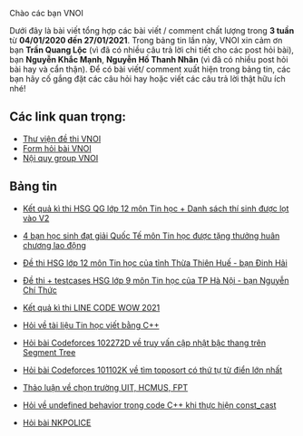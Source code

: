 Chào các bạn VNOI 

Dưới đây là bài viết tổng hợp các bài viết / comment chất lượng trong **3 tuần** từ **04/01/2020 đến 27/01/2021**. Trong bảng tin lần này, VNOI xin cảm ơn bạn **Trần Quang Lộc** (vì đã có nhiều câu trả lời chi tiết cho các post hỏi bài), bạn **Nguyễn Khắc Mạnh**, **Nguyễn Hồ Thanh Nhân** (vì đã có nhiều post hỏi bài hay và cẩn thận). Để có bài viết/ comment xuất hiện trong bảng tin, các bạn hãy cố gắng đặt các câu hỏi hay hoặc viết các câu trả lời thật hữu ích nhé! 


## Các link quan trọng:
* [Thư viện đề thi VNOI](https://drive.google.com/drive/folders/1LBcmCf7TEwKJeaIgDRk-BBkHQbkHyR3n?usp=sharing)
* [Form hỏi bài VNOI](https://www.facebook.com/groups/VNOIForum/permalink/3591035067583968/)
* [Nội quy group VNOI](https://www.facebook.com/groups/VNOIForum/permalink/3551923554828453/)

## Bảng tin

* [Kết quả kì thi HSG QG lớp 12 môn Tin học + Danh sách thí sinh được lọt vào V2](https://www.facebook.com/groups/VNOIForum/permalink/3882667805087358/)

* [4 bạn học sinh đạt giải Quốc Tế môn Tin học được tặng thưởng huân chương lao động](https://www.facebook.com/groups/VNOIForum/permalink/3859045007449638/)

* [Đề thi HSG lớp 12 môn Tin học của tỉnh Thừa Thiên Huế - bạn Đinh Hải](https://www.facebook.com/groups/VNOIForum/permalink/3886020988085373/)

* [Đề thi + testcases HSG lớp 9 môn Tin học của TP Hà Nội - bạn Nguyễn Chí Thức](https://www.facebook.com/groups/VNOIForum/permalink/3886169454737193/)

* [Kết quả kì thi LINE CODE WOW 2021](https://www.facebook.com/groups/VNOIForum/permalink/3902980439722761/)

* [Hỏi về tài liệu Tin học viết bằng C++](https://www.facebook.com/groups/VNOIForum/permalink/3875305419156930/)

* [Hỏi bài Codeforces 102272D về truy vấn cập nhật bậc thang trên Segment Tree](https://www.facebook.com/groups/VNOIForum/permalink/3903073166380155/)

* [Hỏi bài Codeforces 101102K về tìm toposort có thứ tự từ điển lớn nhất](https://www.facebook.com/groups/VNOIForum/permalink/3899415553412583/)

* [Thảo luận về chọn trường UIT, HCMUS, FPT](https://www.facebook.com/groups/VNOIForum/permalink/3891052744248864/)

* [Hỏi về undefined behavior trong code C++ khi thực hiện const_cast](https://www.facebook.com/groups/VNOIForum/permalink/3847604478593691/)

* [Hỏi bài NKPOLICE](https://www.facebook.com/groups/VNOIForum/permalink/3851226988231440/)
